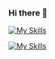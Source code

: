 ### Hi there 👋

[![My Skills](https://skillicons.dev/icons?i=js,html,css,py)](https://skillicons.dev)

[![My Skills](https://skillicons.dev/icons?i=github,linkedin)](https://skillicons.dev)












<!--
**JulianaAigueira/JulianaAigueira** is a ✨ _special_ ✨ repository because its `README.md` (this file) appears on your GitHub profile.

Here are some ideas to get you started:

- 🔭 I’m currently working on ...
- 🌱 I’m currently learning ...
- 👯 I’m looking to collaborate on ...
- 🤔 I’m looking for help with ...
- 💬 Ask me about ...
- 📫 How to reach me: ...
- 😄 Pronouns: ...
- ⚡ Fun fact: ...
-->
